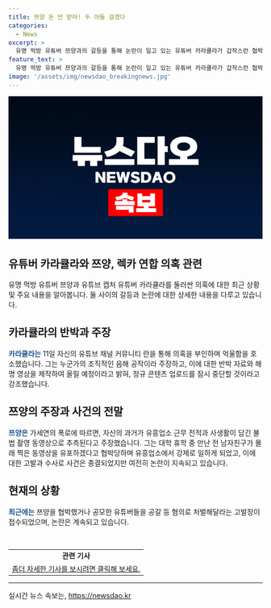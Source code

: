 ```yaml
---
title: 쯔양 돈 안 받아! 두 아들 걸겠다
categories:
  - News
excerpt: >
  유명 먹방 유튜버 쯔양과의 갈등을 통해 논란이 일고 있는 유튜버 카라큘라가 갑작스런 협박 의혹을 부인하며 논란의 중심에 섰습니다. 이에 카라큘라는 강력한 반박과 해명 영상을 제작하는 등 논란을 해결할 것을 약속하며 일시적인 콘텐츠 업로드 중단을 결정했습니다. 한편, 이 갈등은 쯔양의 과거와 관련된 의혹에 시작된 것으로, 쯔양은 유흥업소 근무와 불법 촬영 동영상으로부터 해방된 경험을 공개했으며, 혐의자들에 대한 처벌을 요구하는 고발장도 제출됐습니다. 쟁점은 논란의 실마리가 더욱 복잡해지고 있습니다.
feature_text: >
  유명 먹방 유튜버 쯔양과의 갈등을 통해 논란이 일고 있는 유튜버 카라큘라가 갑작스런 협박 의혹을 부인하며 논란의 중심에 섰습니다. 이에 카라큘라는 강력한 반박과 해명 영상을 제작하는 등 논란을 해결할 것을 약속하며 일시적인 콘텐츠 업로드 중단을 결정했습니다. 한편, 이 갈등은 쯔양의 과거와 관련된 의혹에 시작된 것으로, 쯔양은 유흥업소 근무와 불법 촬영 동영상으로부터 해방된 경험을 공개했으며, 혐의자들에 대한 처벌을 요구하는 고발장도 제출됐습니다. 쟁점은 논란의 실마리가 더욱 복잡해지고 있습니다.
image: '/assets/img/newsdao_breakingnews.jpg'
---
```


<p><img src="/assets/img/newsdao_breakingnews.jpg" alt="flaretime 속보" /></p>

<h2>유튜버 카라큘라와 쯔양, 렉카 연합 의혹 관련</h2>

<p data-ke-size="size16">유명 먹방 유튜버 쯔양과 유튜브 캡처 유튜버 카라큘라를 둘러싼 의혹에 대한 최근 상황 및 주요 내용을 알아봅니다. 둘 사이의 갈등과 논란에 대한 상세한 내용을 다루고 있습니다.</p>

<h2 data-ke-size="size26">카라큘라의 반박과 주장</h2>

<p><b><span style="color: #1a5490;">카라큘라는</span></b> 11일 자신의 유튜브 채널 커뮤니티 란을 통해 의혹을 부인하며 억울함을 호소했습니다. 그는 누군가의 조직적인 음해 공작이라 주장하고, 이에 대한 반박 자료와 해명 영상을 제작하여 올릴 예정이라고 밝혀, 정규 콘텐츠 업로드를 잠시 중단할 것이라고 강조했습니다.</p>

<h2 data-ke-size="size26">쯔양의 주장과 사건의 전말</h2>

<p><b><span style="color: #1a5490;">쯔양은</span></b> 가세연의 폭로에 따르면, 자신의 과거가 유흥업소 근무 전적과 사생활이 담긴 불법 촬영 동영상으로 추측된다고 주장했습니다. 그는 대학 휴학 중 만난 전 남자친구가 몰래 찍은 동영상을 유포하겠다고 협박당하며 유흥업소에서 강제로 일하게 되었고, 이에 대한 고발과 수사로 사건은 종결되었지만 여전히 논란이 지속되고 있습니다.</p>

<h2 data-ke-size="size26">현재의 상황</h2>

<p><b><span style="color: #1a5490;">최근에는</span></b> 쯔양을 협박했거나 공모한 유튜버들을 공갈 등 혐의로 처벌해달라는 고발장이 접수되었으며, 논란은 계속되고 있습니다.</p>

<p data-ke-size="size16">&nbsp;</p>

<table>
  <tbody>
    <tr>
      <td style="text-align: center; height: 17px;"><b>관련 기사</b></td>
    </tr>
    <tr>
      <td style="text-align: center; height: 17px;"><a href="https://news.naver.com/main/read.nhn?mode=LSD&mid=sec&sid1=102&oid=277&aid=0005003135">좀더 자세한 기사를 보시려면 클릭해 보세요.</a></td>
    </tr>
  </tbody>
</table>

<hr>
실시간 뉴스 속보는, <a href="https://newsdao.kr" rel="dofollow">https://newsdao.kr</a>


